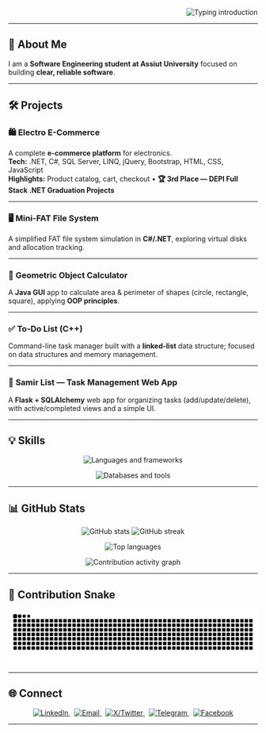 <!-- Header: Typing SVG (loops) -->
<p align="right">
  <img 
    src="https://readme-typing-svg.demolab.com?font=Fira%20Code&size=28&duration=2200&pause=1100&color=00C6FF&width=780&center=false&vCenter=true&repeat=true&lines=%F0%9F%91%8B%20Hi%2C%20I%27m%20Abdalla%20Samir;%F0%9F%9A%80%20Software%20Engineering%20Student;%F0%9F%92%BB%20Software%20Developer;%F0%9F%8C%8D%20Tech%20Enthusiast" 
    alt="Typing introduction" />
</p>

---

## 🌟 About Me
I am a **Software Engineering student at Assiut University** focused on building **clear, reliable software**. 

---

## 🛠 Projects

### 🛍 **Electro E-Commerce**
A complete **e-commerce platform** for electronics.  
**Tech:** .NET, C#, SQL Server, LINQ, jQuery, Bootstrap, HTML, CSS, JavaScript  
**Highlights:** Product catalog, cart, checkout • **🏆 3rd Place — DEPI Full Stack .NET Graduation Projects**

---

### 🖥 **Mini-FAT File System**
A simplified FAT file system simulation in **C#/.NET**, exploring virtual disks and allocation tracking.

---

### 📐 **Geometric Object Calculator**
A **Java GUI** app to calculate area & perimeter of shapes (circle, rectangle, square), applying **OOP principles**.

---

### ✅ **To-Do List (C++)**
Command-line task manager built with a **linked-list** data structure; focused on data structures and memory management.

---

### 📝 **Samir List — Task Management Web App**
A **Flask + SQLAlchemy** web app for organizing tasks (add/update/delete), with active/completed views and a simple UI.

---

## 💡 Skills

<!-- Row 1: Languages & Frameworks -->
<p align="center">
  <img src="https://skillicons.dev/icons?i=c,cpp,cs,java,python,dotnet,flask,html,css,js,bootstrap&perline=11" alt="Languages and frameworks" />
</p>

<!-- Row 2: Databases & Tools (includes Visual Studio, PyCharm, IntelliJ IDEA, CLion, SQL stack) -->
<p align="center">
  <img src="https://skillicons.dev/icons?i=mssql,mysql,postgres,sqlite,git,github,vscode,visualstudio,pycharm,idea,clion,figma&perline=12" alt="Databases and tools" />
</p>

---

## 📊 GitHub Stats
<p align="center">
  <img src="https://github-readme-stats.vercel.app/api?username=abdallasamir04&show_icons=true&theme=radical" height="160" alt="GitHub stats" />
  <img src="https://github-readme-streak-stats.herokuapp.com?user=abdallasamir04&theme=radical" height="160" alt="GitHub streak" />
</p>
<p align="center">
  <img src="https://github-readme-stats.vercel.app/api/top-langs/?username=abdallasamir04&layout=compact&theme=radical&size_weight=0.5&count_weight=0.5" height="160" alt="Top languages" />
</p>
<p align="center">
  <img src="https://github-readme-activity-graph.vercel.app/graph?username=abdallasamir04&theme=react-dark&area=true&hide_border=true" alt="Contribution activity graph" />
</p>

---

## 🐍 Contribution Snake
<p align="center">
  <img alt="github contribution snake (light)" src="https://raw.githubusercontent.com/abdallasamir04/abdallasamir04/output/snake.svg?cacheBust=1">
</p>

---

## 🌐 Connect
<p align="center">
  <a href="https://www.linkedin.com/in/abdalla-samir-9264242b6" title="LinkedIn">
    <img src="https://img.shields.io/badge/LinkedIn-0A66C2?style=for-the-badge&logo=linkedin&logoColor=white" alt="LinkedIn" />
  </a>&nbsp;
  <a href="mailto:samirovic707@gmail.com" title="Email">
    <img src="https://img.shields.io/badge/Email-D14836?style=for-the-badge&logo=gmail&logoColor=white" alt="Email" />
  </a>&nbsp;
  <a href="https://x.com/abdallasamir04" title="X (Twitter)">
    <img src="https://img.shields.io/badge/Twitter-000000?style=for-the-badge&logo=x&logoColor=white" alt="X/Twitter" />
  </a>&nbsp;
  <a href="https://t.me/abdallasamir04" title="Telegram">
    <img src="https://img.shields.io/badge/Telegram-2CA5E0?style=for-the-badge&logo=telegram&logoColor=white" alt="Telegram" />
  </a>&nbsp;
  <a href="https://www.facebook.com/abdallasamir04" title="Facebook">
    <img src="https://img.shields.io/badge/Facebook-1877F2?style=for-the-badge&logo=facebook&logoColor=white" alt="Facebook" />
  </a>
</p>

---
